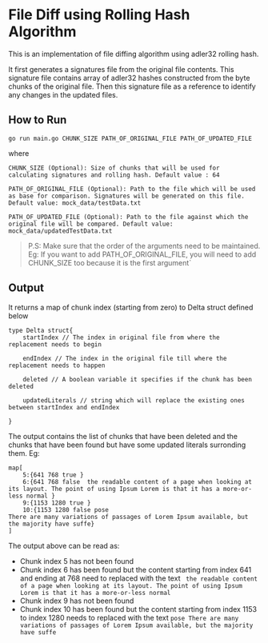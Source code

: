 # File Diff using Rolling Hash Algorithm

This is an implementation of file diffing algorithm using adler32 rolling hash. 

It first generates a signatures file from the original file contents. This signature file contains array of adler32 hashes constructed from the byte chunks of the original file.
Then this signature file as a reference to identify any changes in the updated files.

## How to Run

`go run main.go CHUNK_SIZE PATH_OF_ORIGINAL_FILE PATH_OF_UPDATED_FILE`

where

`CHUNK_SIZE (Optional): Size of chunks that will be used for calculating signatures and rolling hash. Default value : 64 `

`PATH_OF_ORIGINAL_FILE (Optional): Path to the file which will be used as base for comparison. Signatures will be generated on this file. Default value: mock_data/testData.txt`

`PATH_OF_UPDATED_FILE (Optional): Path to the file against which the original file will be compared. Default value: mock_data/updatedTestData.txt`

> P.S: Make sure that the order of the arguments need to be maintained. Eg: If you want to add PATH_OF_ORIGINAL_FILE, you will need to add CHUNK_SIZE too because it is the first argument`

## Output

It returns a map of chunk index (starting from zero) to Delta struct defined below
```
type Delta struct{
	startIndex // The index in original file from where the replacement needs to begin

	endIndex // The index in the original file till where the replacement needs to happen

	deleted // A boolean variable it specifies if the chunk has been deleted

	updatedLiterals // string which will replace the existing ones between startIndex and endIndex

}
```
The output contains the list of chunks that have been deleted and the chunks that have been found but have some updated literals surronding them. Eg:

```
map[
	5:{641 768 true } 
	6:{641 768 false  the readable content of a page when looking at its layout. The point of using Ipsum Lorem is that it has a more-or-less normal } 
	9:{1153 1280 true } 
	10:{1153 1280 false pose
There are many variations of passages of Lorem Ipsum available, but the majority have suffe}
]
```
The output above can be read as:

- Chunk index 5 has not been found
- Chunk index 6 has been found but the content starting from index 641 and ending at 768 need to replaced with the text ` the readable content of a page when looking at its layout. The point of using Ipsum Lorem is that it has a more-or-less normal`
- Chunk index 9 has not been found
- Chunk index 10 has been found but the content starting from index 1153 to index 1280 needs to replaced with the text `pose
There are many variations of passages of Lorem Ipsum available, but the majority have suffe`

